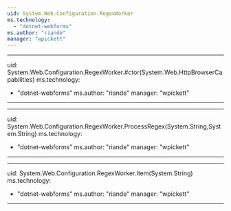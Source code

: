 ```yaml
---
uid: System.Web.Configuration.RegexWorker
ms.technology: 
  - "dotnet-webforms"
ms.author: "riande"
manager: "wpickett"
---
```


---
uid: System.Web.Configuration.RegexWorker.#ctor(System.Web.HttpBrowserCapabilities)
ms.technology: 
  - "dotnet-webforms"
ms.author: "riande"
manager: "wpickett"
---

---
uid: System.Web.Configuration.RegexWorker.ProcessRegex(System.String,System.String)
ms.technology: 
  - "dotnet-webforms"
ms.author: "riande"
manager: "wpickett"
---

---
uid: System.Web.Configuration.RegexWorker.Item(System.String)
ms.technology: 
  - "dotnet-webforms"
ms.author: "riande"
manager: "wpickett"
---
